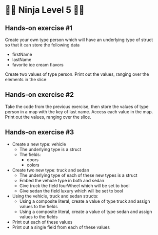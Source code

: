 <h1>🥷🏻 Ninja Level 5 🥷🏻</h1>

<h2>Hands-on exercise #1</h2>

Create your own type person which will have an underlying type of struct
so that it can store the following data
* firstName
* lastName
* favorite ice cream flavors

Create two values of type person. Print out the values, ranging over the elements in the slice

<h2>Hands-on exercise #2</h2>

Take the code from the previous exercise, then store the values of type person in a map with the key of
last name. Access each value in the map. Print out the values, ranging over the slice.

<h2>Hands-on exercise #3</h2>

* Create a new type: vehicle
  * The underlying type is a struct
  * The fields:
    * doors
    * colors
* Create two new type: truck and sedan
  * The underlying type of each of these new types is a struct
  * Embed the vehicle type in both and sedan
  * Give truck the field fourWheel which will be set to bool
  * Give sedan the field luxury which will be set to bool
* Using the vehicle, truck and sedan structs:
  * Using a composite literal, create a value of type truck and assign values to the fields
  * Using a composite literal, create a value of type sedan and assign values to the fields
* Print out each of these values
* Print out a single field from each of these values